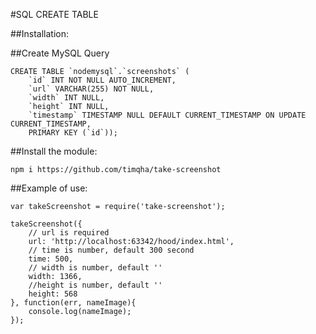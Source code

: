 #SQL CREATE TABLE

##Installation:

##Create MySQL Query

    CREATE TABLE `nodemysql`.`screenshots` (
        `id` INT NOT NULL AUTO_INCREMENT,
        `url` VARCHAR(255) NOT NULL,
        `width` INT NULL,
        `height` INT NULL,
        `timestamp` TIMESTAMP NULL DEFAULT CURRENT_TIMESTAMP ON UPDATE CURRENT_TIMESTAMP,
        PRIMARY KEY (`id`));


##Install the module:

    npm i https://github.com/timqha/take-screenshot

##Example of use:

    var takeScreenshot = require('take-screenshot');

    takeScreenshot({
        // url is required
        url: 'http://localhost:63342/hood/index.html',
        // time is number, default 300 second
        time: 500,
        // width is number, default ''
        width: 1366,
        //height is number, default ''
        height: 568
    }, function(err, nameImage){
        console.log(nameImage);
    });
